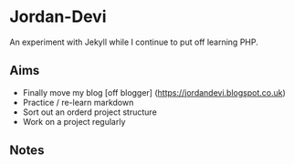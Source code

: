 # Jordan-Devi
An experiment with Jekyll while I continue to put off learning PHP.

## Aims
* Finally move my blog [off blogger] (https://jordandevi.blogspot.co.uk)
* Practice / re-learn markdown
* Sort out an orderd project structure
* Work on a project regularly

## Notes
